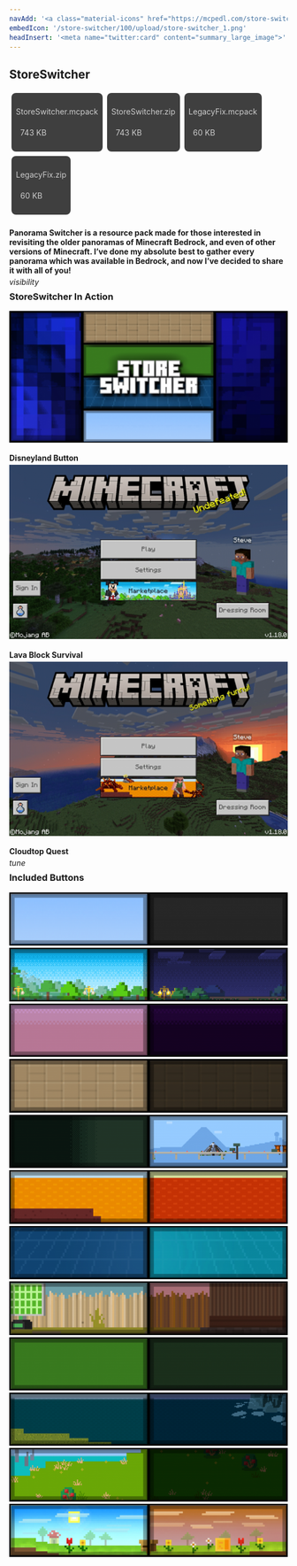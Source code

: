 ```yaml
---
navAdd: '<a class="material-icons" href="https://mcpedl.com/store-switcher/">link</a>'
embedIcon: '/store-switcher/100/upload/store-switcher_1.png'
headInsert: '<meta name="twitter:card" content="summary_large_image">'
---
```

## StoreSwitcher
<div class="home-content-container"><a class="home-content-container" style="border-radius:8px;background: #222d;padding:8px;color:#ccc;display:inline-block;margin:4px;line-height: 24px;text-decoration: none;" href="https://drive.google.com/uc?confirm=t&amp;id=1lrhoBtsVFJQ2i-AEcnFsQ5IzL5qYKGFS"><p class="dreamsdb infotitle">StoreSwitcher.mcpack</p><p class="dreamsdb infostats" style="margin-left:8px">743 KB</p></a><a class="home-content-container" style="border-radius:8px;background: #222d;padding:8px;color:#ccc;display:inline-block;margin:4px;line-height: 24px;text-decoration: none;" href="https://drive.google.com/uc?confirm=t&amp;id=1vhwEVUISEz1qWk0jlREYQWvIl6RxErkv"><p class="dreamsdb infotitle">StoreSwitcher.zip</p><p class="dreamsdb infostats" style="margin-left:8px">743 KB</p></a><a class="home-content-container" style="border-radius:8px;background: #222d;padding:8px;color:#ccc;display:inline-block;margin:4px;line-height: 24px;text-decoration: none;" href="https://drive.google.com/uc?confirm=t&amp;id=1IVAPW5JtmIzLRDDRzIXva7WnbFCwu19O"><p class="dreamsdb infotitle">LegacyFix.mcpack</p><p class="dreamsdb infostats" style="margin-left:8px">60 KB</p></a><a class="home-content-container" style="border-radius:8px;background: #222d;padding:8px;color:#ccc;display:inline-block;margin:4px;line-height: 24px;text-decoration: none;" href="https://drive.google.com/uc?confirm=t&amp;id=1RruNNL2r-GCpbNYQYxuOeCp_Y3oigLnn"><p class="dreamsdb infotitle">LegacyFix.zip</p><p class="dreamsdb infostats" style="margin-left:8px">60 KB</p></a></div><div class="changelog-container"><h4 style="margin-bottom: 4px;">Panorama Switcher is a resource pack made for those interested in revisiting the older panoramas of Minecraft Bedrock, and even of other versions of Minecraft. I’ve done my absolute best to gather every panorama which was available in Bedrock, and now I’ve decided to share it with all of you!</h4><i class="material-icons" style="margin-top: 8px;">visibility</i><h3 id="extra-functions" style="margin-top: 8px;">StoreSwitcher In Action</h3><img src="./upload/store-switcher_1.png" style="display: block;width: auto;max-width: 100%;margin-top: 4px;"><h4 style="margin-bottom: 4px;">Disneyland Button</h4><img src="./upload/store-switcher_2.png" style="display: block;width: auto;max-width: 100%;margin-top: 4px;"><h4 style="margin-bottom: 4px;">Lava Block Survival</h4><img src="./upload/store-switcher_3.png" style="display: block;width: auto;max-width: 100%;margin-top: 4px;"><h4 style="margin-bottom: 4px;">Cloudtop Quest</h4><i class="material-icons" style="margin-top: 8px;">tune</i><h3 id="included-buttons" style="margin-top: 8px;">Included Buttons</h3><img src="../100/upload/store-switcher_2.png" style="max-height: 192px;display: block;width: auto;max-width: 100%;margin-top: 4px;"><img src="../100/upload/store-switcher_3.png" style="max-height: 192px;display: block;width: auto;max-width: 100%;margin-top: 4px;"><img src="../100/upload/store-switcher_4.png" style="max-height: 192px;display: block;width: auto;max-width: 100%;margin-top: 4px;"><img src="../100/upload/store-switcher_5.png" style="max-height: 192px;display: block;width: auto;max-width: 100%;margin-top: 4px;"><img src="../100/upload/store-switcher_6.png" style="max-height: 192px;display: block;width: auto;max-width: 100%;margin-top: 4px;"><img src="../100/upload/store-switcher_7.png" style="max-height: 192px;display: block;width: auto;max-width: 100%;margin-top: 4px;"><img src="../100/upload/store-switcher_8.png" style="max-height: 192px;display: block;width: auto;max-width: 100%;margin-top: 4px;"><img src="../100/upload/store-switcher_9.png" style="max-height: 192px;display: block;width: auto;max-width: 100%;margin-top: 4px;"><img src="../100/upload/store-switcher_10.png" style="max-height: 192px;display: block;width: auto;max-width: 100%;margin-top: 4px;"><img src="../100/upload/store-switcher_11.png" style="max-height: 192px;display: block;width: auto;max-width: 100%;margin-top: 4px;"><img src="../100/upload/store-switcher_12.png" style="max-height: 192px;display: block;width: auto;max-width: 100%;margin-top: 4px;"><img src="../100/upload/store-switcher_13.png" style="max-height: 192px;display: block;width: auto;max-width: 100%;margin-top: 4px;"></div>
